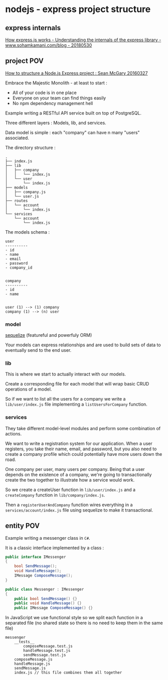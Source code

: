 # nodejs - express project structure

## express internals

[How express.js works - Understanding the internals of the express library - www.sohamkamani.com/blog - 20180530](https://www.sohamkamani.com/blog/2018/05/30/understanding-how-expressjs-works/)

## project POV

[How to structure a Node.js Express project : Sean McGary 20160327](https://seanmcgary.com/posts/how-to-structure-a-nodejs-express-project)

Embrace the Majestic Monolith - at least to start :
- All of your code is in one place
- Everyone on your team can find things easily
- No npm dependency management hell

Example writing a RESTful API service built on top of PostgreSQL.

Three different layers : Models, lib, and services.

Data model is simple : each "company" can have n many "users" associated.

The directory structure :

```
.
├── index.js
├── lib
│   ├── company
│   │   └── index.js
│   └── user
│       └── index.js
├── models
│   ├── company.js
│   └── user.js
├── routes
│   └── account
│       └── index.js
└── services
    └── account
        └── index.js
```

The models schema :

```
user
----------
- id
- name
- email
- password
- company_id


company
----------
- id
- name


user (1) --> (1) company
company (1) --> (n) user
```

### model

[sequelize](http://docs.sequelizejs.com/en/latest/) (featureful and powerfuly ORM)

Your models can express relationships and are used to build sets of data to eventually send to the end user.

### lib

This is where we start to actually interact with our models.

Create a corresponding file for each model that will wrap basic CRUD operations of a model.

So if we want to list all the users for a company we write a `lib/user/index.js` file implementing a `listUsersForCompany` function.

### services

They take different model-level modules and perform some combination of actions.

We want to write a registration system for our application. When a user registers, you take their name, email, and 
password, but you also need to create a company profile which could potentially have more users down the road.

One company per user, many users per company. Being that a user depends on the existence of a company, we're going to 
transactionally create the two together to illustrate how a service would work.

So we create a createUser function in `lib/user/index.js` and a `createCompany` function in `lib/company/index.js`.

Then a `registerUserAndCompany` function wires everything in a `services/account/index.js` file using sequelize to make 
it transactional.

## entity POV

Example writing a messenger class in `C#`. 

It is a classic interface implemented by a class :

```csharp
public interface IMessenger
{
    bool SendMessage();
    void HandleMessage();
    IMessage ComposeMessage();
}

public class Messenger : IMessenger
{
    public bool SendMessage() {}
    public void HandleMessage() {}
    public IMessage ComposeMessage() {}
```

In JavaScript we use functional style so we split each function in a separated file (no shared state
so there is no need to keep them in the same file)

```
messenger
    __tests__    
        composeMessage.test.js
        handleMessage.test.js
        sendMessage.test.js
    composeMessage.js
    handleMessage.js
    sendMessage.js
    index.js // this file combines them all together
```
